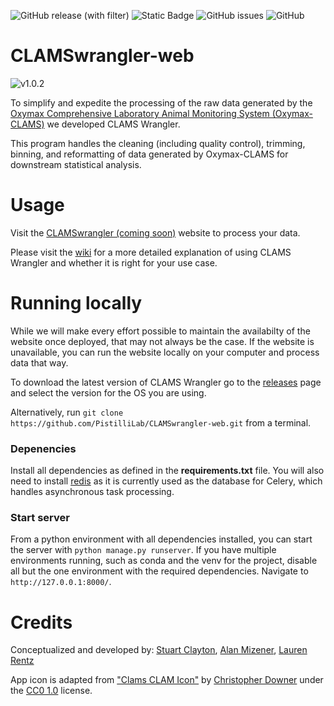 ![GitHub release (with filter)](https://img.shields.io/github/v/release/90-Seconds-to-Midnight/CLAMSwrangler)
![Static Badge](https://img.shields.io/badge/maintained%3F-yes-Green)
![GitHub issues](https://img.shields.io/github/issues/90-Seconds-to-Midnight/CLAMSwrangler) 
![GitHub](https://img.shields.io/github/license/90-Seconds-to-Midnight/CLAMSwrangler)


# CLAMSwrangler-web
![v1.0.2]()

To simplify and expedite the processing of the raw data generated by the [Oxymax Comprehensive Laboratory Animal Monitoring
System (Oxymax-CLAMS)](https://www.colinst.com/products/clams-comprehensive-lab-animal-monitoring-system) we developed CLAMS Wrangler.

This program handles the cleaning (including quality control), trimming, binning, and reformatting of data generated by Oxymax-CLAMS for downstream statistical analysis.

# Usage
Visit the [CLAMSwrangler (coming soon)]() website to process your data.

Please visit the [wiki](https://github.com/PistilliLab/CLAMSwrangler/wiki) for a more detailed explanation of using CLAMS Wrangler and whether it is right for your use case.

# Running locally
While we will make every effort possible to maintain the availabilty of the website once deployed, that may not always be the case. If the website is unavailable, you can run the website locally on your computer and process data that way.

To download the latest version of CLAMS Wrangler go to the [releases](https://github.com/PistilliLab/CLAMSwrangler/releases) page and select the version for the OS you are using.

Alternatively, run ```git clone https://github.com/PistilliLab/CLAMSwrangler-web.git``` from a terminal.

### Depenencies
Install all dependencies as defined in the **requirements.txt** file. You will also need to install [redis](https://github.com/redis/redis) as it is currently used as the database for Celery, which handles asynchronous task processing.

### Start server
From a python environment with all dependencies installed, you can start the server with ```python manage.py runserver```. If you have multiple environments running, such as conda and the venv for the project, disable all but the one environment with the required dependencies. Navigate to ```http://127.0.0.1:8000/```.

# Credits
Conceptualized and developed by: [Stuart Clayton](https://github.com/sclayton33), [Alan Mizener](https://github.com/admizener), [Lauren Rentz]()

App icon is adapted from ["Clams CLAM Icon"](https://www.iconarchive.com/show/cryptocurrency-flat-icons-by-cjdowner/Clams-CLAM-icon.html) by [Christopher Downer](https://github.com/cjdowner) under the [CC0 1.0](https://creativecommons.org/publicdomain/zero/1.0/) license.
